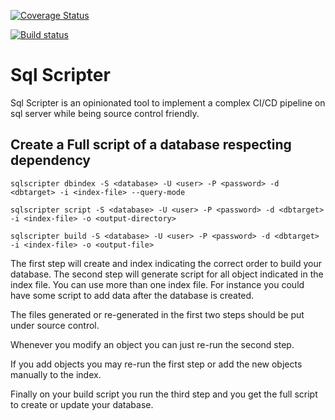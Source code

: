 
[![Coverage Status](https://coveralls.io/repos/github/aseduto/sqlscript/badge.svg?branch=master)](https://coveralls.io/github/aseduto/sqlscript?branch=master)

[![Build status](https://ci.appveyor.com/api/projects/status/6qbt7d22pwut27t6?svg=true)](https://ci.appveyor.com/project/aseduto/sqlscript)



# Sql Scripter

Sql Scripter is an opinionated tool to implement a complex CI/CD pipeline on sql server while being source control friendly.

## Create a Full script of a database respecting dependency

```
sqlscripter dbindex -S <database> -U <user> -P <password> -d <dbtarget> -i <index-file> --query-mode
```

```
sqlscripter script -S <database> -U <user> -P <password> -d <dbtarget> -i <index-file> -o <output-directory>
```

```
sqlscripter build -S <database> -U <user> -P <password> -d <dbtarget> -i <index-file> -o <output-file>
```

The first step will create and index indicating the correct order to build your database.
The second step will generate script for all object indicated in the index file. You can use more than one index file. For instance you could have some script to add data after the database is created.

The files generated or re-generated in the first two steps should be put under source control.

Whenever you modify an object you can just re-run the second step.

If you add objects you may re-run the first step or add the new objects manually to the index.

Finally on your build script you run the third step and you get the full script to create or update your database.

